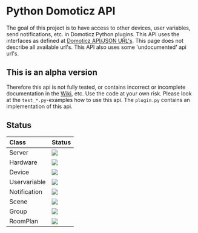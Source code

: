 # Python Domoticz API

The goal of this project is to have access to other devices, user variables, send notifications, etc. in Domoticz Python plugins.
This API uses the interfaces as defined at [Domoticz API/JSON URL's](https://www.domoticz.com/wiki/Domoticz_API/JSON_URL%27s). This page does not describe all available url's. This API also uses some 'undocumented' api url's.

## This is an alpha version

Therefore this api is not fully tested, or contains incorrect or incomplete documentation in the [Wiki](https://github.com/Xorfor/Domoticz-API/wiki), etc.
Use the code at your own risk.
Please look at the `test_*.py`-examples how to use this api. The `plugin.py` contains an implementation of this api.

## Status
| Class        | Status
| :---         | :---
| Server       | <img src="https://img.shields.io/badge/Status-Stable-green.svg" />
| Hardware     | <img src="https://img.shields.io/badge/Status-Beta-orange.svg" />
| Device       | <img src="https://img.shields.io/badge/Status-Alpha-red.svg" />
| Uservariable | <img src="https://img.shields.io/badge/Status-Stable-green.svg" />
| Notification | <img src="https://img.shields.io/badge/Status-Stable-green.svg" />
| Scene        | <img src="https://img.shields.io/badge/Status-NA-lightgrey.svg" />
| Group        | <img src="https://img.shields.io/badge/Status-NA-lightgrey.svg" />
| RoomPlan     | <img src="https://img.shields.io/badge/Status-NA-lightgrey.svg" />
